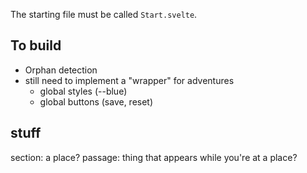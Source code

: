 The starting file must be called `Start.svelte`.

## To build

- Orphan detection
- still need to implement a "wrapper" for adventures
	- global styles (--blue)
	- global buttons (save, reset)

## stuff

section: a place?
passage: thing that appears while you're at a place?

